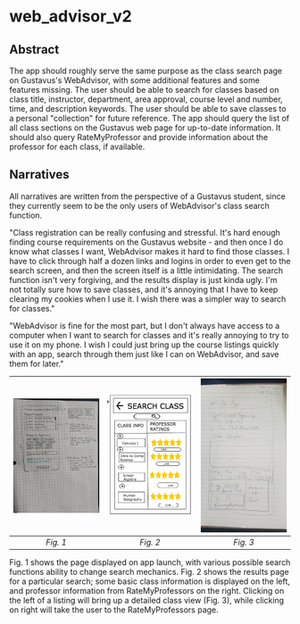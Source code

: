 # web_advisor_v2

## Abstract

The app should roughly serve the same purpose as the class search page on Gustavus's WebAdvisor, with some additional features and some features missing. The user should be able to search for classes based on class title, instructor, department, area approval, course level and number, time, and description keywords. The user should be able to save classes to a personal "collection" for future reference. The app should query the list of all class sections on the Gustavus web page for up-to-date information. It should also query RateMyProfessor and provide information about the professor for each class, if available. 

## Narratives

All narratives are written from the perspective of a Gustavus student, since they currently seem to be the only users of WebAdvisor's class search function.

"Class registration can be really confusing and stressful. It's hard enough finding course requirements on the Gustavus website - and then once I do know what classes I want, WebAdvisor makes it hard to find those classes. I have to click through half a dozen links and logins in order to even get to the search screen, and then the screen itself is a little intimidating. The search function isn't very forgiving, and the results display is just kinda ugly. I'm not totally sure how to save classes, and it's annoying that I have to keep clearing my cookies when I use it. I wish there was a simpler way to search for classes."

"WebAdvisor is fine for the most part, but I don't always have access to a computer when I want to search for classes and it's really annoying to try to use it on my phone. I wish I could just bring up the course listings quickly with an app, search through them just like I can on WebAdvisor, and save them for later."

| ![Fig. 1](images/figure_1.jpg) | ![Fig. 2](images/figure_2.png) | ![Fig. 3](images/figure_3.jpg) |
|:--:|:--:|:--:|
| *Fig. 1* | *Fig. 2* | *Fig. 3* |

Fig. 1 shows the page displayed on app launch, with various possible search functions ability to change search mechanics. Fig. 2 shows the results page for a particular search; some basic class information is displayed on the left, and professor information from RateMyProfessors on the right. Clicking on the left of a listing will bring up a detailed class view (Fig. 3), while clicking on right will take the user to the RateMyProfessors page.
